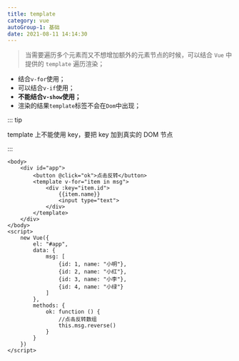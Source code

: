 ```yaml
---
title: template
category: vue
autoGroup-1: 基础
date: 2021-08-11 14:14:30
---
```


> 当需要遍历多个元素而又不想增加额外的元素节点的时候，可以结合 `Vue` 中提供的 `template` 遍历渲染；

- 结合`v-for`使用；
- 可以结合`v-if`使用；
- **不能结合`v-show`使用；**
- 渲染的结果``template``标签不会在`Dom`中出现；

::: tip

template 上不能使用 key，要把 key 加到真实的 DOM 节点

:::

```vue
<body>   
    <div id="app">    
        <button @click="ok">点击反转</button>    
        <template v-for="item in msg">      
			<div :key="item.id">        
    			{{item.name}}        
    			<input type="text">      
            </div>    
        </template>  
    </div>
</body>
<script>  
    new Vue({    
        el: "#app",    
        data: {      
            msg: [        
                {id: 1, name: "小明"},        
                {id: 2, name: "小红"},        
                {id: 3, name: "小李"},        
                {id: 4, name: "小绿"}      
            ]    
        },
        methods: {      
            ok: function () {        
                //点击反转数组        
                this.msg.reverse()      
            }    
        }  
    })
</script>
```

